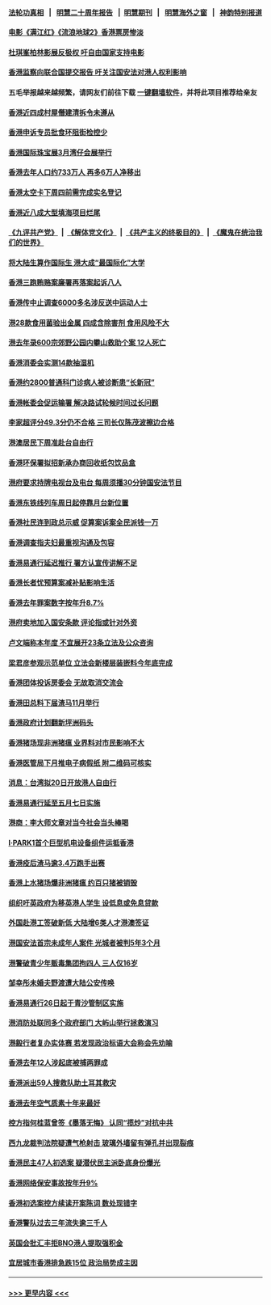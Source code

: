 #### [法轮功真相](https://github.com/gfw-breaker/truth/blob/master/README.md?t=0) &nbsp;&nbsp;|&nbsp;&nbsp; [明慧二十周年报告](https://github.com/gfw-breaker/mh-reports/blob/master/README.md?t=0) &nbsp;&nbsp;|&nbsp;&nbsp;[明慧期刊](https://github.com/gfw-breaker/mh-qikan) &nbsp;&nbsp;|&nbsp;&nbsp; [明慧海外之窗](https://github.com/gfw-breaker/mh-news/blob/master/README.md?t=0) &nbsp;&nbsp;|&nbsp;&nbsp; [神韵特别报道](https://github.com/gfw-breaker/mh-news/blob/master/shenyun.md?t=0)
#### [电影《满江红》《流浪地球2》香港票房惨淡](../pages/nsc415/n13931965.md?t=02190043) 
#### [杜琪峯柏林影展反极权 吁自由国家支持电影](../pages/nsc415/n13931618.md?t=02190043) 
#### [香港监察向联合国提交报告 吁关注国安法对港人权利影响](../pages/nsc415/n13931566.md?t=02190043) 
#### 五毛举报越来越频繁，请网友们前往下载 [一键翻墙软件](https://github.com/gfw-breaker/ssr-accounts)，并将此项目推荐给亲友
#### [香港近四成村屋僭建清拆令未遵从](../pages/nsc415/n13931552.md?t=02190043) 
#### [香港申诉专员批食环阻街检控少](../pages/nsc415/n13931537.md?t=02190043) 
#### [香港国际珠宝展3月湾仔会展举行](../pages/nsc415/n13931530.md?t=02190043) 
#### [香港去年人口约733万人 再多6万人净移出](../pages/nsc415/n13931521.md?t=02190043) 
#### [香港太空卡下周四前需完成实名登记](../pages/nsc415/n13931518.md?t=02190043) 
#### [香港近八成大型填海项目烂尾](../pages/nsc415/n13931503.md?t=02190043) 
#### [《九评共产党》](https://github.com/begood0513/9ping.md/blob/master/README.md) &nbsp;|&nbsp; [《解体党文化》](../../../../jtdwh.md/blob/master/README.md)  &nbsp;|&nbsp; [《共产主义的终极目的》](../../../../gczydzjmd.md/blob/master/README.md) &nbsp;|&nbsp; [《魔鬼在统治我们的世界》](../../../../mgztzwmdsj.md/blob/master/README.md) 
#### [将大陆生算作国际生 港大成“最国际化”大学](../pages/nsc415/n13931287.md?t=02190043) 
#### [香港三跑贿赂案廉署再落案起诉八人](../pages/nsc415/n13931008.md?t=02190043) 
#### [香港传中止调查6000多名涉反送中运动人士](../pages/nsc415/n13930992.md?t=02190043) 
#### [港28款食用菌验出金属 四成含除害剂 食用风险不大](../pages/nsc415/n13930780.md?t=02190043) 
#### [港去年录600宗郊野公园内攀山救助个案 12人死亡](../pages/nsc415/n13930778.md?t=02190043) 
#### [香港消委会实测14款抽湿机](../pages/nsc415/n13930770.md?t=02190043) 
#### [香港约2800普通科门诊病人被诊断患“长新冠”](../pages/nsc415/n13930768.md?t=02190043) 
#### [香港帐委会促运输署 解决路试轮候时间过长问题](../pages/nsc415/n13930754.md?t=02190043) 
#### [李家超评分49.3分仍不合格 三司长仅陈茂波擦边合格](../pages/nsc415/n13930744.md?t=02190043) 
#### [港澳居民下周准赴台自由行](../pages/nsc415/n13930717.md?t=02190043) 
#### [香港环保署拟招新承办商回收纸包饮品盒](../pages/nsc415/n13930025.md?t=02190043) 
#### [港府要求持牌电视台及电台 每周须播30分钟国安法节目](../pages/nsc415/n13930005.md?t=02190043) 
#### [香港东铁线列车周日起停靠月台新位置](../pages/nsc415/n13930001.md?t=02190043) 
#### [香港社民连到政总示威 促算案诉案全民派钱一万](../pages/nsc415/n13929991.md?t=02190043) 
#### [香港调查指夫妇最重视沟通及包容](../pages/nsc415/n13929978.md?t=02190043) 
#### [香港易通行延迟推行 署方认宣传讲解不足](../pages/nsc415/n13929972.md?t=02190043) 
#### [香港长者忧预算案减补贴影响生活](../pages/nsc415/n13929964.md?t=02190043) 
#### [香港去年罪案数字按年升8.7%](../pages/nsc415/n13929926.md?t=02190043) 
#### [港府卖地加入国安条款 评论指或针对外资](../pages/nsc415/n13929619.md?t=02190043) 
#### [卢文端称本年度 不宜展开23条立法及公众咨询](../pages/nsc415/n13929300.md?t=02190043) 
#### [梁君彦参观示范单位 立法会新楼层装嵌料今年底完成](../pages/nsc415/n13929298.md?t=02190043) 
#### [香港团体投诉房委会 无故取消交流会](../pages/nsc415/n13929294.md?t=02190043) 
#### [香港田总料下届渣马11月举行](../pages/nsc415/n13929286.md?t=02190043) 
#### [香港政府计划翻新坪洲码头](../pages/nsc415/n13929282.md?t=02190043) 
#### [香港猪场现非洲猪瘟 业界料对市民影响不大](../pages/nsc415/n13929280.md?t=02190043) 
#### [香港医管局下月推电子病假纸 附二维码可核实](../pages/nsc415/n13929275.md?t=02190043) 
#### [消息：台湾拟20日开放港人自由行](../pages/nsc415/n13929273.md?t=02190043) 
#### [香港易通行延至五月七日实施](../pages/nsc415/n13929263.md?t=02190043) 
#### [港商：李大师文章对当今社会当头棒喝](../pages/nsc415/n13928738.md?t=02190043) 
#### [I·PARK1首个巨型机电设备组件运抵香港](../pages/nsc415/n13928718.md?t=02190043) 
#### [香港疫后渣马逾3.4万跑手出赛](../pages/nsc415/n13928668.md?t=02190043) 
#### [香港上水猪场爆非洲猪瘟 约百只猪被销毁](../pages/nsc415/n13928666.md?t=02190043) 
#### [组织吁英政府为移英港人学生 设低息或免息贷款](../pages/nsc415/n13928608.md?t=02190043) 
#### [外国赴港工签破新低 大陆增6类人才港澳签证](../pages/nsc415/n13927134.md?t=02190043) 
#### [港国安法首宗未成年人案件 光城者被判5年3个月](../pages/nsc415/n13926853.md?t=02190043) 
#### [港警破青少年贩毒集团拘四人 三人仅16岁](../pages/nsc415/n13926694.md?t=02190043) 
#### [邹幸彤未婚夫野渡遭大陆公安传唤](../pages/nsc415/n13926687.md?t=02190043) 
#### [香港易通行26日起于青沙管制区实施](../pages/nsc415/n13926677.md?t=02190043) 
#### [港消防处联同多个政府部门 大屿山举行拯救演习](../pages/nsc415/n13926670.md?t=02190043) 
#### [港毅行者复办实体赛 若发现政治标语大会称会先劝喻](../pages/nsc415/n13926651.md?t=02190043) 
#### [香港去年12人涉起底被捕两罪成](../pages/nsc415/n13926644.md?t=02190043) 
#### [香港派出59人搜救队助土耳其救灾](../pages/nsc415/n13926641.md?t=02190043) 
#### [香港去年空气质素十年来最好](../pages/nsc415/n13926637.md?t=02190043) 
#### [控方指何桂蓝曾签《墨落无悔》 认同“揽炒”对抗中共](../pages/nsc415/n13926634.md?t=02190043) 
#### [西九龙裁判法院疑遭气枪射击 玻璃外墙留有弹孔并出现裂痕](../pages/nsc415/n13925877.md?t=02190043) 
#### [香港民主47人初选案 疑潜伏民主派卧底身份爆光](../pages/nsc415/n13925796.md?t=02190043) 
#### [香港网络保安事故按年升9%](../pages/nsc415/n13925873.md?t=02190043) 
#### [香港初选案控方续读开案陈词 数处现错字](../pages/nsc415/n13925867.md?t=02190043) 
#### [香港警队过去三年流失逾三千人](../pages/nsc415/n13925858.md?t=02190043) 
#### [英国会批汇丰拒BNO港人提取强积金](../pages/nsc415/n13925842.md?t=02190043) 
#### [宜居城市香港排急跌15位 政治局势成主因](../pages/nsc415/n13925836.md?t=02190043) 

----
#### [ >>> 更早内容 <<< ](../indexes/nsc415-earlier.md)
